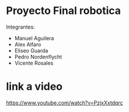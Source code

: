 # Proyecto Final robotica

Integrantes:
- Manuel Aguilera
- Alex Alfaro
- Eliseo Guarda
- Pedro Nordenflycht
- Vicente Rosales

# link a video
https://www.youtube.com/watch?v=PzjxXxtdqrc



